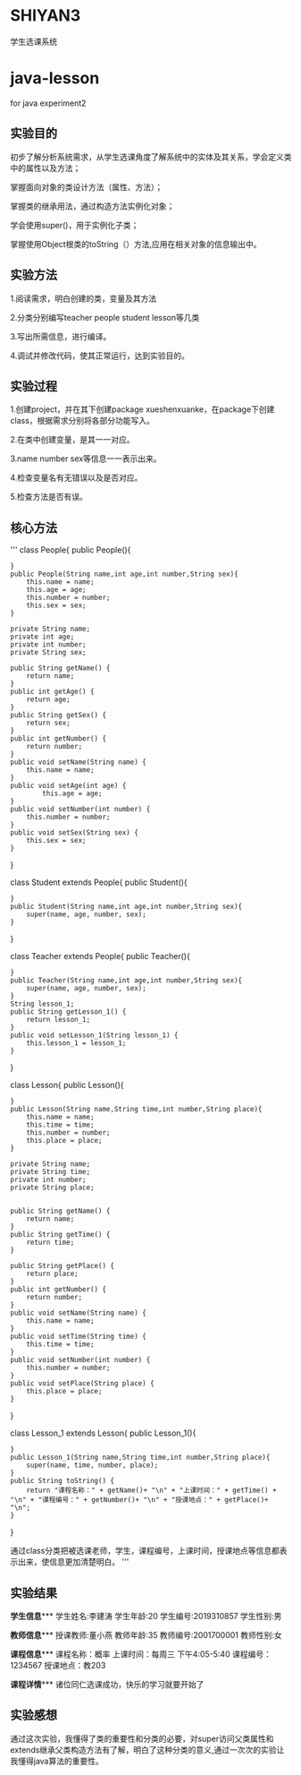 # SHIYAN3
学生选课系统
# java-lesson
for java experiment2


## 实验目的
初步了解分析系统需求，从学生选课角度了解系统中的实体及其关系，学会定义类中的属性以及方法；

掌握面向对象的类设计方法（属性、方法）；

掌握类的继承用法，通过构造方法实例化对象；

学会使用super()，用于实例化子类；

掌握使用Object根类的toString（）方法,应用在相关对象的信息输出中。


## 实验方法
1.阅读需求，明白创建的类，变量及其方法

2.分类分别编写teacher people student lesson等几类

3.写出所需信息，进行编译。

4.调试并修改代码，使其正常运行，达到实验目的。

## 实验过程
1.创建project，并在其下创建package xueshenxuanke，在package下创建class，根据需求分别将各部分功能写入。

2.在类中创建变量，是其一一对应。

3.name number sex等信息一一表示出来。

4.检查变量名有无错误以及是否对应。

5.检查方法是否有误。

## 核心方法
'''
class People{
    public People(){

    }
    public People(String name,int age,int number,String sex){
        this.name = name;
        this.age = age;
        this.number = number;
        this.sex = sex;
    }

    private String name;
    private int age;
    private int number;
    private String sex;

    public String getName() {
        return name;
    }
    public int getAge() {
        return age;
    }
    public String getSex() {
        return sex;
    }
    public int getNumber() {
        return number;
    }
    public void setName(String name) {
        this.name = name;
    }
    public void setAge(int age) {
            this.age = age;
    }
    public void setNumber(int number) {
        this.number = number;
    }
    public void setSex(String sex) {
        this.sex = sex;
    }

}

class Student extends People{
    public Student(){

    }
    public Student(String name,int age,int number,String sex){
        super(name, age, number, sex);
    }
}

class Teacher extends People{
    public Teacher(){

    }
    public Teacher(String name,int age,int number,String sex){
        super(name, age, number, sex);
    }
    String lesson_1;
    public String getLesson_1() {
        return lesson_1;
    }
    public void setLesson_1(String lesson_1) {
        this.lesson_1 = lesson_1;
    }


}


class Lesson{
    public Lesson(){

    }
    public Lesson(String name,String time,int number,String place){
        this.name = name;
        this.time = time;
        this.number = number;
        this.place = place;
    }

    private String name;
    private String time;
    private int number;
    private String place;


    public String getName() {
        return name;
    }
    public String getTime() {
        return time;
    }

    public String getPlace() {
        return place;
    }
    public int getNumber() {
        return number;
    }
    public void setName(String name) {
        this.name = name;
    }
    public void setTime(String time) {
        this.time = time;
    }
    public void setNumber(int number) {
        this.number = number;
    }
    public void setPlace(String place) {
        this.place = place;
    }

}


class Lesson_1 extends Lesson{
    public Lesson_1(){

    }
    public Lesson_1(String name,String time,int number,String place){
        super(name, time, number, place);
    }
    public String toString() {
        return "课程名称：" + getName()+ "\n" + "上课时间：" + getTime() + "\n" + "课程编号：" + getNumber()+ "\n" + "授课地点：" + getPlace()+ "\n";
    }
}

通过class分类把被选课老师，学生，课程编号，上课时间，授课地点等信息都表示出来，使信息更加清楚明白。
'''

## 实验结果
******************学生信息*********************
学生姓名:李建涛
学生年龄:20
学生编号:2019310857
学生性别:男

******************教师信息*********************
授课教师:董小燕
教师年龄:35
教师编号:2001700001
教师性别:女

******************课程信息*********************
课程名称：概率
上课时间：每周三 下午4:05-5:40
课程编号：1234567
授课地点：教203


******************课程详情*********************
诸位同仁选课成功，快乐的学习就要开始了

## 实验感想
通过这次实验，我懂得了类的重要性和分类的必要，对super访问父类属性和extends继承父类构造方法有了解，明白了这种分类的意义,通过一次次的实验让我懂得java算法的重要性。
